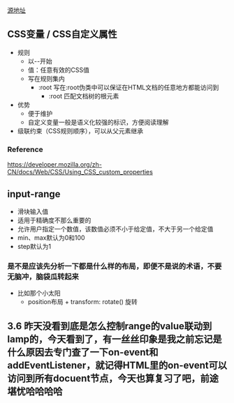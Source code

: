 [源地址](https://codepen.io/gayane-gasparyan/pen/WqMeQp)
## CSS变量 / CSS自定义属性
- 规则
  - 以--开始
  - 值：任意有效的CSS值
  - 写在规则集内
    - :root 写在:root伪类中可以保证在HTML文档的任意地方都能访问到
      - :root 匹配文档树的根元素
- 优势
  - 便于维护
  - 自定义变量一般是语义化较强的标识，方便阅读理解
- 级联约束（CSS规则顺序），可以从父元素继承
### Reference
https://developer.mozilla.org/zh-CN/docs/Web/CSS/Using_CSS_custom_properties

## input-range
- 滑块输入值
- 适用于精确度不那么重要的
- 允许用户指定一个数值，该数值必须不小于给定值，不大于另一个给定值
- min、max默认为0和100
- step默认为1

### 是不是应该先分析一下都是什么样的布局，即便不是说的术语，不要无脑冲，脑袋瓜转起来
- 比如那个小太阳
  - position布局 + transform: rotate() 旋转


## 3.6 昨天没看到底是怎么控制range的value联动到lamp的，今天看到了，有一丝丝印象是我之前忘记是什么原因去专门查了一下on-event和addEventListener，就记得HTML里的on-event可以访问到所有docuent节点，今天也算复习了吧，前途堪忧哈哈哈哈